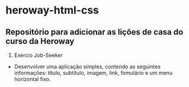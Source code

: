 # heroway-html-css

## Repositório para adicionar as lições de casa do curso da Heroway

1. Exercio Job-Seeker
 * Desenvolver uma aplicação simples, contendo as seguintes informações: título, subtítulo, imagem, link, fomulário e um menu horizontal fixo.
